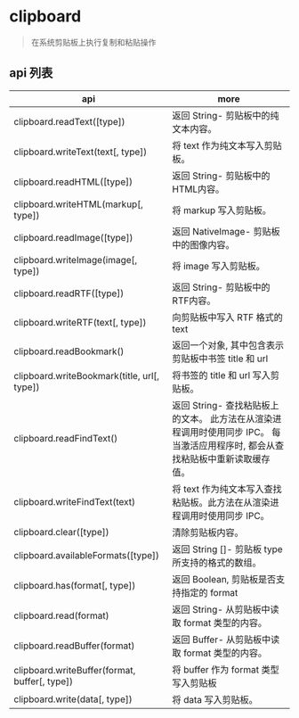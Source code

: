 # clipboard

> 在系统剪贴板上执行复制和粘贴操作

## api 列表

| api                                           | more                                                                                                                            |
| --------------------------------------------- | ------------------------------------------------------------------------------------------------------------------------------- |
| clipboard.readText([type])                    | 返回 String- 剪贴板中的纯文本内容。                                                                                             |
| clipboard.writeText(text[, type])             | 将 text 作为纯文本写入剪贴板。                                                                                                  |
| clipboard.readHTML([type])                    | 返回 String- 剪贴板中的HTML内容。                                                                                               |
| clipboard.writeHTML(markup[, type])           | 将 markup 写入剪贴板。                                                                                                          |
| clipboard.readImage([type])                   | 返回 NativeImage- 剪贴板中的图像内容。                                                                                          |
| clipboard.writeImage(image[, type])           | 将 image 写入剪贴板。                                                                                                           |
| clipboard.readRTF([type])                     | 返回 String- 剪贴板中的RTF内容。                                                                                                |
| clipboard.writeRTF(text[, type])              | 向剪贴板中写入 RTF 格式的 text                                                                                                  |
| clipboard.readBookmark()                      | 返回一个对象, 其中包含表示剪贴板中书签 title 和 url                                                                             |
| clipboard.writeBookmark(title, url[, type])   | 将书签的 title 和 url 写入剪贴板。                                                                                              |
| clipboard.readFindText()                      | 返回 String- 查找粘贴板上的文本。 此方法在从渲染进程调用时使用同步 IPC。 每当激活应用程序时, 都会从查找粘贴板中重新读取缓存值。 |
| clipboard.writeFindText(text)                 | 将 text 作为纯文本写入查找粘贴板。此方法在从渲染进程调用时使用同步 IPC。                                                        |
| clipboard.clear([type])                       | 清除剪贴板内容。                                                                                                                |
| clipboard.availableFormats([type])            | 返回 String []- 剪贴板 type 所支持的格式的数组。                                                                                |
| clipboard.has(format[, type])                 | 返回 Boolean, 剪贴板是否支持指定的 format                                                                                       |
| clipboard.read(format)                        | 返回 String- 从剪贴板中读取 format 类型的内容。                                                                                 |
| clipboard.readBuffer(format)                  | 返回 Buffer- 从剪贴板中读取 format 类型的内容。                                                                                 |
| clipboard.writeBuffer(format, buffer[, type]) | 将 buffer 作为 format 类型写入剪贴板                                                                                            |
| clipboard.write(data[, type])                 | 将 data 写入剪贴板。                                                                                                            |